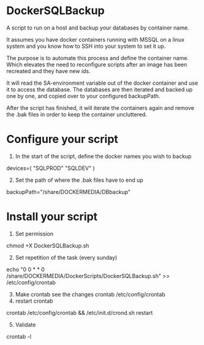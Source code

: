 # DockerSQLBackup

A script to run on a host and backup your databases by container name.

It assumes you have docker containers running with MSSQL on a linux system and you know how to SSH into your system to set it up. 

The purpose is to automate this process and define the container name. Which elevates the need to reconfigure scripts after an image has been recreated and they have new ids.

It will read the SA-environment variable out of the docker container and use it to access the database.
The databases are then iterated and backed up one by one, and copied over to your configured backupPath.

After the script has finished, it will iterate the containers again and remove the .bak files in order to keep the container uncluttered.


# Configure your script

1) In the start of the script, define the docker names you wish to backup

devices=( "SQLPROD" "SQLDEV" )

2) Set the path of where the .bak files have to end up

backupPath="/share/DOCKERMEDIA/DBbackup"


# Install your script
1) Set permission

chmod +X DockerSQLBackup.sh

2) Set repetition of the task (every sunday)
 
echo "0 0 * * 0 /share/DOCKERMEDIA/DockerScripts/DockerSQLBackup.sh" >> /etc/config/crontab

3) Make crontab see the changes
 crontab /etc/config/crontab
4) restart crontab

crontab /etc/config/crontab && /etc/init.d/crond.sh restart

5) Validate

crontab -l
